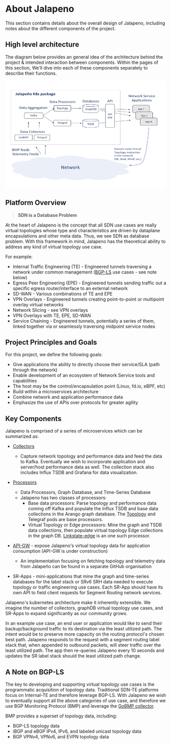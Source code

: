 # About Jalapeno

This section contains details about the overall design of Jalapeno, including notes about the different components of the project.

## High level architecture

The diagram below provides an general idea of the architecture behind the project & intended interaction between components. Within the pages of this section, We'll dive into each of these components separately to describe their functions.

![jalapeno_architecture](../img/jalapeno_architecture.png "jalapeno architecture")

## Platform Overview

> **SDN is a Database Problem**

At the heart of Jalapeno is the concept that all SDN use cases are really virtual topologies whose type and characteristics are driven by dataplane encapsulations and other meta data. Thus, we see SDN as database problem. With this framework in mind, Jalapeno has the theoretical ability to address any kind of virtual topology use case.

For example:

- Internal Traffic Engineering (TE) - Engineered tunnels traversing a network under common management ([BGP-LS](#a-note-on-bgp-ls) use cases - see note below)
- Egress Peer Engineering (EPE) - Engineered tunnels sending traffic out a specific egress router/interface to an external network
- SD-WAN - Various combinations of TE and EPE
- VPN Overlays - Engineered tunnels creating point-to-point or multipoint overlay virtual networks
- Network Slicing - see VPN overlays
- VPN Overlays with TE, EPE, SD-WAN
- Service Chaining - Engineered tunnels, potentially a series of them, linked together via or seamlessly traversing midpoint service nodes

## Project Principles and Goals

For this project, we define the following goals:

- Give applications the ability to directly choose their service/SLA (path through the network)
- Enable development of an ecosystem of Network Service tools and capabilities
- The host may be the control/encapsulation point (Linux, fd.io, eBPF, etc)
- Build within a microservices architecture
- Combine network and application performance data
- Emphasize the use of APIs over protocols for greater agility

## Key Components

Jalapeno is comprised of a series of microservices which can be summarized as:

- [Collectors](./collectors.md)
    - Capture network topology and performance data and feed the data to Kafka.  Eventually we wish to incorporate application and server/host performance data as well.  The collection stack also includes Influx TSDB and Grafana for data visualization.

- [Processors](./processors.md)
    - Data Processors, Graph Database, and Time-Series Database
    - Jalapeno has two classes of processors:
        - Base data processors: Parse topology and performance data coming off Kafka and populate the Influx TSDB and base data collections in the Arango graph database.  The [Topology](./processors.md#topology-processor) and Telegraf pods are base processors.
        - Virtual Topology or Edge processors: Mine the graph and TSDB data collections, then populate virtual topology Edge collections in the graph DB.  [Linkstate-edge](https://github.com/cisco-open/jalapeno/tree/main/linkstate-edge) is an one such processor.

- [API-GW](https://github.com/jalapeno-api-gateway) - expose Jalapeno's virtual topology data for application consumption (API-GW is under construction)
    - An implementation focusing on fetching topology and telemetry data from Jalapeño can be found in a separate GitHub organisation

- SR-Apps - mini-applications that mine the graph and time-series databases for the label stack or SRv6 SRH data needed to execute topology or traffic engineering use cases.  Each SR-App should have its own API to field client requests for Segment Routing network services.  

Jalapeno's kubernetes architecture make it inherently extensible. We imagine the number of collectors, graphDB virtual topology use cases, and SR-Apps to expand significantly as our community grows.

In an example use case, an end user or application would like to send their backup/background traffic to its destination via the least utilized path. The intent would be to preserve more capacity on the routing protocol's chosen best path. Jalapeno responds to the request with a segment routing label stack that, when appended to outbound packets, will steer traffic over the least utilized path. The app then re-queries Jalapeno every 10 seconds and updates the SR label stack should the least utilized path change.

## A Note on BGP-LS

The key to developing and supporting virtual topology use cases is the programmatic acquisition of topology data. Traditional SDN-TE platforms focus on Internal-TE and therefore leverage BGP-LS. With Jalapeno we wish to eventually support all the above categories of use case, and therefore we use BGP Monitoring Protocol (BMP) and leverage the [GoBMP collector](https://github.com/sbezverk/gobmp).

BMP provides a superset of topology data, including:

- BGP-LS topology data
- iBGP and eBGP IPv4, IPv6, and labeled unicast topology data
- BGP VPNv4, VPNv6, and EVPN topology data
